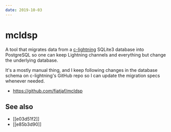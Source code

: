 ```yaml
---
date: 2019-10-03
---
```


# mcldsp

A tool that migrates data from a [c-lightning](https://github.com/ElementsProject/lightning/) SQLite3 database into PostgreSQL so one can keep Lightning channels and everything but change the underlying database.

It's a mostly manual thing, and I keep following changes in the database schema on c-lightning's GitHub repo so I can update the migration specs whenever needed.

- <https://github.com/fiatjaf/mcldsp>

## See also

- [[e03d51f2]]
- [[e85b3d90]]
